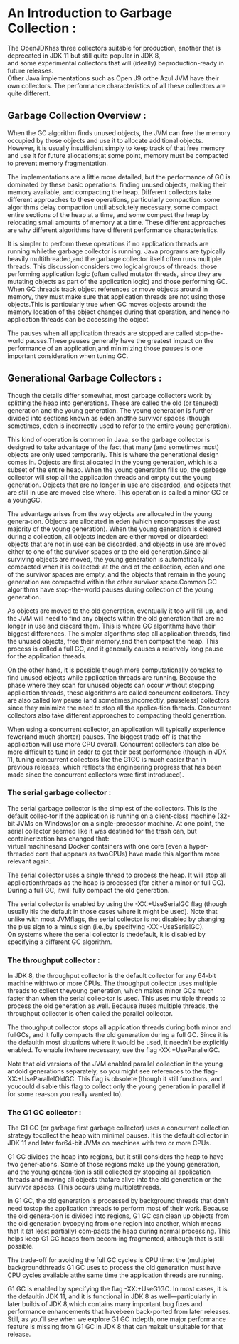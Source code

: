 # An Introduction to Garbage Collection : 

The OpenJDKhas three collectors suitable for production, another that is deprecated in JDK 11 but still  quite  popular  in  JDK  8,  
and  some  experimental  collectors  that  will  (ideally)  beproduction-ready  in  future  releases.  
Other  Java  implementations  such  as  Open  J9  orthe Azul JVM have their own collectors.
The  performance  characteristics  of  all  these  collectors  are  quite  different.

## Garbage Collection Overview : 

When  the  GC  algorithm  finds  unused  objects,  the  JVM  can  free  the  memory  occupied  by  those  objects  and  use  it  to  allocate  additional  objects.  However,  it  is  usually insufficient simply to keep track of that free memory and use it for future allocations;at some point, memory must be compacted to prevent memory fragmentation.

The  implementations  are  a  little  more  detailed,  but  the  performance  of  GC  is  dominated by these basic operations: finding unused objects, making their memory available, and compacting the heap. Different collectors take different approaches to these operations,  particularly  compaction:  some  algorithms  delay  compaction  until  absolutely necessary, some compact entire sections of the heap at a time, and some compact  the  heap  by  relocating  small  amounts  of  memory  at  a  time.  These  different approaches are why different algorithms have different performance characteristics.

It  is  simpler  to  perform  these  operations  if  no  application  threads  are  running  whilethe  garbage  collector  is  running.  Java  programs  are  typically  heavily  multithreaded,and the garbage collector itself often runs multiple threads. This discussion considers two logical groups of threads: those performing application logic (often called mutator threads, since they are mutating objects as part of the application logic) and those performing GC. When GC threads track object references or move objects around in memory,  they  must  make  sure  that  application  threads  are  not  using  those  objects.This is particularly true when GC moves objects around: the memory location of the object changes during that operation, and hence no application threads can be accessing the object.

The pauses when all application threads are stopped are called stop-the-world pauses.These pauses generally have the greatest impact on the performance of an application,and minimizing those pauses is one important consideration when tuning GC.

## Generational Garbage Collectors : 

Though  the  details  differ  somewhat,  most  garbage  collectors  work  by  splitting  the heap into generations. These are called the old (or tenured) generation and the young generation. The young generation is further divided into sections known as eden andthe survivor spaces (though sometimes, eden is incorrectly used to refer to the entire young generation).

This kind of operation is common in Java, so the garbage collector is designed to take advantage  of  the  fact  that  many  (and  sometimes  most)  objects  are  only  used  temporarily. This is where the generational design comes in. Objects are first allocated in the  young  generation,  which  is  a  subset  of  the  entire  heap.  When  the  young  generation fills up, the garbage collector will stop all the application threads and empty out the young generation. Objects that are no longer in use are discarded, and objects that are  still  in  use  are  moved  else where.  This  operation  is  called  a  minor  GC  or  a  youngGC.

The advantage arises from the way objects are allocated in the young genera‐tion. Objects are allocated in eden (which encompasses the vast majority of the young generation). When the young generation is cleared during a collection, all objects ineden are either moved or discarded: objects that are not in use can be discarded, and objects in use are moved either to one of the survivor spaces or to the old generation.Since   all   surviving   objects   are   moved,   the   young   generation   is   automatically compacted when it is collected: at the end of the collection, eden and one of the survivor  spaces  are  empty,  and  the  objects  that  remain  in  the  young  generation  are  compacted within the other survivor space.Common  GC  algorithms  have  stop-the-world  pauses  during  collection  of  the  young generation.

As objects are moved to the old generation, eventually it too will fill up, and the JVM will need to find any objects within the old generation that are no longer in use and discard them. This is where GC algorithms have their biggest differences. The simpler algorithms  stop  all  application  threads,  find  the  unused  objects,  free  their  memory,and then compact the heap. This process is called a full GC, and it generally causes a relatively long pause for the application threads.

On  the  other  hand,  it  is  possible though  more  computationally  complex to  find unused  objects  while  application  threads  are  running.  Because  the  phase  where  they scan  for  unused  objects  can  occur  without  stopping  application  threads,  these  algorithms are called concurrent collectors. They are also called low pause (and sometimes,incorrectly, pauseless) collectors since they minimize the need to stop all the applica‐tion threads. Concurrent collectors also take different approaches to compacting theold generation.

When  using  a  concurrent  collector,  an  application  will  typically  experience  fewer(and much shorter) pauses. The biggest trade-off is that the application will use more CPU overall. Concurrent collectors can also be more difficult to tune in order to get their  best  performance  (though  in  JDK  11,  tuning  concurrent  collectors  like  the  G1GC  is  much  easier  than  in  previous  releases,  which  reflects  the  engineering  progress that has been made since the concurrent collectors were first introduced).

### The serial garbage collector : 

The serial garbage collector is the simplest of the collectors. This is the default collec‐tor if the application 
is running on a client-class machine (32-bit JVMs on Windows)or on a single-processor machine. 
At one point, the serial collector seemed like it was destined  for  the  trash  can,  but  containerization  has  changed  that:  
virtual  machinesand Docker containers with one core (even a hyper-threaded core that appears as twoCPUs) have made this algorithm more 
relevant again.

The serial collector uses a single thread to process the heap. It will stop all applicationthreads as the heap is 
processed (for either a minor or full GC). During a full GC, itwill fully compact the old generation.

The serial collector is enabled by using the -XX:+UseSerialGC flag (though usually itis the default in those cases where it might be used). Note that unlike with most 
JVMflags, the serial collector is not disabled by changing the plus sign to a minus sign (i.e.,by  specifying  -XX:-UseSerialGC).  
On  systems  where  the  serial  collector  is  thedefault, it is disabled by specifying a different GC algorithm.

### The throughput collector :

In JDK 8, the throughput collector is the default collector for any 64-bit machine withtwo  or  more  CPUs.  The  throughput  collector  uses  multiple  threads  to  collect  theyoung generation, which makes minor GCs much faster than when the serial collec‐tor is used. This uses multiple threads to process the old generation as well. Because ituses multiple threads, the throughput collector is often called the parallel collector.

The  throughput  collector  stops  all  application  threads  during  both  minor  and  fullGCs, and it fully compacts the old generation during a full GC. Since it is the defaultin most situations where it would be used, it needn’t be explicitly enabled. To enable itwhere necessary, use the flag -XX:+UseParallelGC.

Note  that  old  versions  of  the  JVM  enabled  parallel  collection  in  the  young andold generations separately, so you might see references to the flag-XX:+UseParallelOldGC.  This  flag  is  obsolete  (though  it  still  functions,  and  youcould disable this flag to collect only the young generation in parallel if for some rea‐son you really wanted to).

### The G1 GC collector : 

The G1 GC (or garbage first garbage collector) uses a concurrent collection strategy tocollect the heap with minimal pauses. It is the default collector in JDK 11 and later for64-bit JVMs on machines with two or more CPUs.

G1 GC divides the heap into regions, but it still considers the heap to have two gener‐ations. Some of those regions make up the young generation, and the young genera‐tion  is  still  collected  by  stopping  all  application  threads  and  moving  all  objects  thatare  alive  into  the  old  generation  or  the  survivor  spaces.  (This  occurs  using  multiplethreads.

In G1 GC, the old generation is processed by background threads that don’t need tostop  the  application  threads  to  perform  most  of  their  work.  Because  the  old  genera‐tion  is  divided  into  regions,  G1  GC  can  clean  up  objects  from  the  old  generation  bycopying  from  one  region  into  another,  which  means  that  it  (at  least  partially)  com‐pacts the heap during normal processing. This helps keep G1 GC heaps from becom‐ing fragmented, although that is still possible.

The trade-off for avoiding the full GC cycles is CPU time: the (multiple) backgroundthreads G1 GC uses to process the old generation must have CPU cycles available atthe same time the application threads are running.

G1 GC is enabled by specifying the flag -XX:+UseG1GC. In most cases, it is the defaultin JDK 11, and it is functional in JDK 8 as well—particularly in later builds of JDK 8,which  contains  many  important  bug  fixes  and  performance  enhancements  that  havebeen  back-ported  from  later  releases.  Still,  as  you’ll  see  when  we  explore  G1  GC  indepth, one major performance feature is missing from G1 GC in JDK 8 that can makeit unsuitable for that release.
